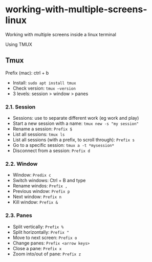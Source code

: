 # working-with-multiple-screens-linux

Working with multiple screens inside a linux terminal

Using TMUX

## Tmux

Prefix (mac): ctrl + b 

- Install: ```sudo apt install tmux```
- Check version: ```tmux –version```
- 3 levels: session > window > panes

### 2.1. Session
- Sessions: use to separate different work (eg work and play)
- Start a new session with a name: ```tmux new -s "my session"```
- Rename a session: ```Prefix $```
- List all sessions: ```tmux ls```
- List all sessions (with a prefix, to scroll through): ```Prefix s```
- Go to a specific session: ```tmux a -t *mysession*```
- Disconnect from a session: ```Prefix d```

### 2.2. Window
- Window: ```Predix c```
- Switch windows: Ctrl + B and type <window number>
- Rename windos: ```Prefix ,```
- Previous window: ```Prefix p```
- Next window: ```Prefix n```
- Kill window: ```Prefix &```

### 2.3. Panes
- Split vertically: ```Prefix %```
- Split horizontally: ```Prefix "```
- Move to next screen: ```Prefix o```
- Change panes: ```Prefix <arrow keys>```
- Close a pane: ```Prefix x```
- Zoom into/out of pane: ```Prefix z```
